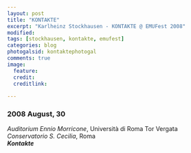 ```yaml
---
layout: post
title: "KONTAKTE"
excerpt: "Karlheinz Stockhausen - KONTAKTE @ EMUFest 2008"
modified: 
tags: [stockhausen, kontakte, emufest]
categories: blog
photogalsid: kontaktephotogal
comments: true
image: 
  feature: 
  credit: 
  creditlink:
 
---
```


### 2008 August, 30

*Auditorium Ennio Morricone*, Università di Roma Tor Vergata    
*Conservatorio S. Cecilia*, Roma    
***Kontakte***

